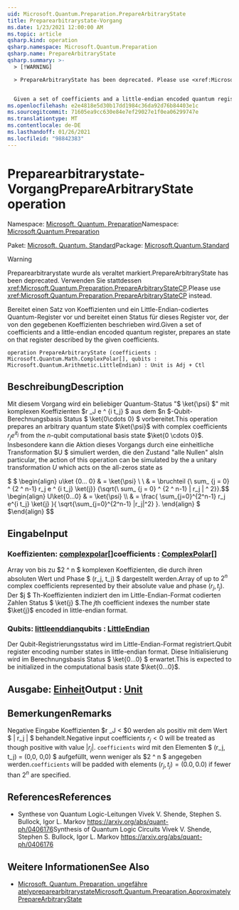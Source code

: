 ```yaml
---
uid: Microsoft.Quantum.Preparation.PrepareArbitraryState
title: Preparearbitrarystate-Vorgang
ms.date: 1/23/2021 12:00:00 AM
ms.topic: article
qsharp.kind: operation
qsharp.namespace: Microsoft.Quantum.Preparation
qsharp.name: PrepareArbitraryState
qsharp.summary: >-
  > [!WARNING]

  > PrepareArbitraryState has been deprecated. Please use <xref:Microsoft.Quantum.Preparation.PrepareArbitraryStateCP> instead.


  Given a set of coefficients and a little-endian encoded quantum register, prepares an state on that register described by the given coefficients.
ms.openlocfilehash: e2e4818e5d30b17dd1984c36da92d76b84403e1c
ms.sourcegitcommit: 71605ea9cc630e84e7ef29027e1f0ea06299747e
ms.translationtype: MT
ms.contentlocale: de-DE
ms.lasthandoff: 01/26/2021
ms.locfileid: "98842383"
---
```

# <a name="preparearbitrarystate-operation"></a><span data-ttu-id="90a15-102">Preparearbitrarystate-Vorgang</span><span class="sxs-lookup"><span data-stu-id="90a15-102">PrepareArbitraryState operation</span></span>

<span data-ttu-id="90a15-103">Namespace: [Microsoft. Quantum. Preparation](xref:Microsoft.Quantum.Preparation)</span><span class="sxs-lookup"><span data-stu-id="90a15-103">Namespace: [Microsoft.Quantum.Preparation](xref:Microsoft.Quantum.Preparation)</span></span>

<span data-ttu-id="90a15-104">Paket: [Microsoft. Quantum. Standard](https://nuget.org/packages/Microsoft.Quantum.Standard)</span><span class="sxs-lookup"><span data-stu-id="90a15-104">Package: [Microsoft.Quantum.Standard](https://nuget.org/packages/Microsoft.Quantum.Standard)</span></span>


> [!WARNING]
> <span data-ttu-id="90a15-105">Preparearbitrarystate wurde als veraltet markiert.</span><span class="sxs-lookup"><span data-stu-id="90a15-105">PrepareArbitraryState has been deprecated.</span></span> <span data-ttu-id="90a15-106">Verwenden Sie stattdessen <xref:Microsoft.Quantum.Preparation.PrepareArbitraryStateCP>.</span><span class="sxs-lookup"><span data-stu-id="90a15-106">Please use <xref:Microsoft.Quantum.Preparation.PrepareArbitraryStateCP> instead.</span></span>

<span data-ttu-id="90a15-107">Bereitet einen Satz von Koeffizienten und ein Little-Endian-codiertes Quantum-Register vor und bereitet einen Status für dieses Register vor, der von den gegebenen Koeffizienten beschrieben wird.</span><span class="sxs-lookup"><span data-stu-id="90a15-107">Given a set of coefficients and a little-endian encoded quantum register, prepares an state on that register described by the given coefficients.</span></span>

```qsharp
operation PrepareArbitraryState (coefficients : Microsoft.Quantum.Math.ComplexPolar[], qubits : Microsoft.Quantum.Arithmetic.LittleEndian) : Unit is Adj + Ctl
```


## <a name="description"></a><span data-ttu-id="90a15-108">Beschreibung</span><span class="sxs-lookup"><span data-stu-id="90a15-108">Description</span></span>

<span data-ttu-id="90a15-109">Mit diesem Vorgang wird ein beliebiger Quantum-Status "$ \ket{\psi} $" mit komplexen Koeffizienten $r _J e ^ {i t_j} $ aus dem $n $-Qubit-Berechnungsbasis Status $ \ket{0\cdots 0} $ vorbereitet.</span><span class="sxs-lookup"><span data-stu-id="90a15-109">This operation prepares an arbitrary quantum state $\ket{\psi}$ with complex coefficients $r_j e^{i t_j}$ from the $n$-qubit computational basis state $\ket{0 \cdots 0}$.</span></span>
<span data-ttu-id="90a15-110">Insbesondere kann die Aktion dieses Vorgangs durch eine einheitliche Transformation $U $ simuliert werden, die den Zustand "alle Nullen" als</span><span class="sxs-lookup"><span data-stu-id="90a15-110">In particular, the action of this operation can be simulated by the a unitary transformation $U$ which acts on the all-zeros state as</span></span>

<span data-ttu-id="90a15-111">$ $ \begin{align} u\ket {0... 0} & = \ket{\psi} \\ \\ & = \bruchteil {\ sum_ {j = 0} ^ {2 ^ n-1} r_j e ^ {i t_j} \ket{j}} {\sqrt{\ sum_ {j = 0} ^ {2 ^ n-1} | r_j | ^ 2}}.</span><span class="sxs-lookup"><span data-stu-id="90a15-111">$$ \begin{align} U\ket{0...0} & = \ket{\psi} \\\\ & = \frac{ \sum_{j=0}^{2^n-1} r_j e^{i t_j} \ket{j} }{ \sqrt{\sum_{j=0}^{2^n-1} |r_j|^2} }.</span></span>
<span data-ttu-id="90a15-112">\end{align} $ $</span><span class="sxs-lookup"><span data-stu-id="90a15-112">\end{align} $$</span></span>

## <a name="input"></a><span data-ttu-id="90a15-113">Eingabe</span><span class="sxs-lookup"><span data-stu-id="90a15-113">Input</span></span>

### <a name="coefficients--complexpolar"></a><span data-ttu-id="90a15-114">Koeffizienten: [complexpolar](xref:Microsoft.Quantum.Math.ComplexPolar)[]</span><span class="sxs-lookup"><span data-stu-id="90a15-114">coefficients : [ComplexPolar](xref:Microsoft.Quantum.Math.ComplexPolar)[]</span></span>

<span data-ttu-id="90a15-115">Array von bis zu $2 ^ n $ komplexen Koeffizienten, die durch ihren absoluten Wert und Phase $ (r_j, t_j) $ dargestellt werden.</span><span class="sxs-lookup"><span data-stu-id="90a15-115">Array of up to $2^n$ complex coefficients represented by their absolute value and phase $(r_j, t_j)$.</span></span> <span data-ttu-id="90a15-116">Der $j $ Th-Koeffizienten indiziert den im Little-Endian-Format codierten Zahlen Status $ \ket{j} $.</span><span class="sxs-lookup"><span data-stu-id="90a15-116">The $j$th coefficient indexes the number state $\ket{j}$ encoded in little-endian format.</span></span>


### <a name="qubits--littleendian"></a><span data-ttu-id="90a15-117">Qubits: [littleenddian](xref:Microsoft.Quantum.Arithmetic.LittleEndian)</span><span class="sxs-lookup"><span data-stu-id="90a15-117">qubits : [LittleEndian](xref:Microsoft.Quantum.Arithmetic.LittleEndian)</span></span>

<span data-ttu-id="90a15-118">Der Qubit-Registrierungsstatus wird im Little-Endian-Format registriert.</span><span class="sxs-lookup"><span data-stu-id="90a15-118">Qubit register encoding number states in little-endian format.</span></span> <span data-ttu-id="90a15-119">Diese Initialisierung wird im Berechnungsbasis Status $ \ket{0...0} $ erwartet.</span><span class="sxs-lookup"><span data-stu-id="90a15-119">This is expected to be initialized in the computational basis state $\ket{0...0}$.</span></span>



## <a name="output--unit"></a><span data-ttu-id="90a15-120">Ausgabe: [Einheit](xref:microsoft.quantum.lang-ref.unit)</span><span class="sxs-lookup"><span data-stu-id="90a15-120">Output : [Unit](xref:microsoft.quantum.lang-ref.unit)</span></span>



## <a name="remarks"></a><span data-ttu-id="90a15-121">Bemerkungen</span><span class="sxs-lookup"><span data-stu-id="90a15-121">Remarks</span></span>

<span data-ttu-id="90a15-122">Negative Eingabe Koeffizienten $r _J < $0 werden als positiv mit dem Wert $ | r_j | $ behandelt.</span><span class="sxs-lookup"><span data-stu-id="90a15-122">Negative input coefficients $r_j < 0$ will be treated as though positive with value $|r_j|$.</span></span> <span data-ttu-id="90a15-123">`coefficients` wird mit den Elementen $ (r_j, t_j) = (0,0, 0,0) $ aufgefüllt, wenn weniger als $2 ^ n $ angegeben werden.</span><span class="sxs-lookup"><span data-stu-id="90a15-123">`coefficients` will be padded with elements $(r_j, t_j) = (0.0, 0.0)$ if fewer than $2^n$ are specified.</span></span>

## <a name="references"></a><span data-ttu-id="90a15-124">References</span><span class="sxs-lookup"><span data-stu-id="90a15-124">References</span></span>

- <span data-ttu-id="90a15-125">Synthese von Quantum Logic-Leitungen Vivek V. Shende, Stephen S. Bullock, Igor L. Markov https://arxiv.org/abs/quant-ph/0406176</span><span class="sxs-lookup"><span data-stu-id="90a15-125">Synthesis of Quantum Logic Circuits Vivek V. Shende, Stephen S. Bullock, Igor L. Markov https://arxiv.org/abs/quant-ph/0406176</span></span>

## <a name="see-also"></a><span data-ttu-id="90a15-126">Weitere Informationen</span><span class="sxs-lookup"><span data-stu-id="90a15-126">See Also</span></span>

- [<span data-ttu-id="90a15-127">Microsoft. Quantum. Preparation. ungefähre atelypreparearbitrarystate</span><span class="sxs-lookup"><span data-stu-id="90a15-127">Microsoft.Quantum.Preparation.ApproximatelyPrepareArbitraryState</span></span>](xref:Microsoft.Quantum.Preparation.ApproximatelyPrepareArbitraryState)
